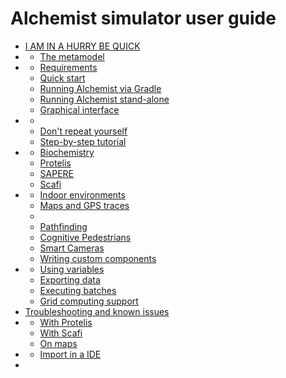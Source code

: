 # Alchemist simulator user guide

- [I AM IN A HURRY BE QUICK](superquick.md)
- [](understand.md)
  - [The metamodel](understand/metamodel.md)
- [](prepare.md)
  - [Requirements](prepare/requirements.md)
  - [Quick start](prepare/quickstart.md)
  - [Running Alchemist via Gradle](prepare/run-gradle.md)
  - [Running Alchemist stand-alone](prepare/run-stand-alone.md)
  - [Graphical interface](prepare/default-gui.md)
- [](use.md)
  - [](use/basics.md)
  - [Don't repeat yourself](use/dry.md)
  - [Step-by-step tutorial](use/tutorial.md)
- [](incarnations.md)
  - [Biochemistry](use/biochemistry.md)
  - [Protelis](incarnations/protelis.md)
  - [SAPERE](incarnations/sapere.md)
  - [Scafi](incarnations/scafi.md)
- [](advanced.md)
  - [Indoor environments](advanced/indoor.md)
  - [Maps and GPS traces](advanced/maps.md)
  - [](advanced/graphstream.md)
  - [Pathfinding](advanced/navigation-graphs.md)
  - [Cognitive Pedestrians](advanced/cognitive-pedestrians.md)
  - [Smart Cameras](advanced/smartcam.md)
  - [Writing custom components](advanced/customization.md)
- [](export.md)
  - [Using variables](use/yaml-variables.md)
  - [Exporting data](export/export.md)
  - [Executing batches](export/batch.md)
  - [Grid computing support](export/grid.md)
- [Troubleshooting and known issues](issues.md)
- [](literature.md)
  - [With Protelis](examples/protelis.md)
  - [With Scafi](examples/scafi.md)
  - [On maps](examples/maps.md)
- [](develop.md)
  - [Import in a IDE](develop/import.md)
- [](license.md)
